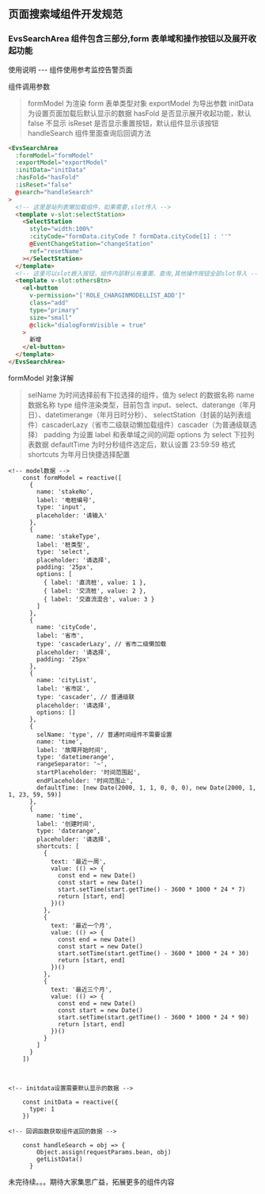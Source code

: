 <!--
 * @Descripttion:
 * @Author: Jiang Peng
 * @Date: 2021-03-30 10:44:38
 * @LastEditors: Jiang Peng
 * @LastEditTime: 2021-04-14 15:03:32
-->

## 页面搜索域组件开发规范

### EvsSearchArea 组件包含三部分,form 表单域和操作按钮以及展开收起功能

使用说明 --- 组件使用参考监控告警页面

组件调用参数

> formModel 为渲染 form 表单类型对象 exportModel 为导出参数 initData 为设置页面加载后默认显示的数据 hasFold 是否显示展开收起功能，默认 false 不显示 isReset 是否显示重置按钮，默认组件显示该按钮 handleSearch 组件里面查询后回调方法

```html
<EvsSearchArea
  :formModel="formModel"
  :exportModel="exportModel"
  :initData="initData"
  :hasFold="hasFold"
  :isReset="false"
  @search="handleSearch"
>
  <!-- 这里是站列表懒加载组件，如果需要,slot传入 -->
  <template v-slot:selectStation>
    <SelectStation
      style="width:100%"
      :cityCode="formData.cityCode ? formData.cityCode[1] : ''"
      @EventChangeStation="changeStation"
      ref="resetName"
    ></SelectStation>
  </template>
  <!-- 这里可以slot嵌入按钮，组件内部默认有重置、查询,其他操作按钮全部slot导入 -->
  <template v-slot:othersBtn>
    <el-button
      v-permission="['ROLE_CHARGINMODELLIST_ADD']"
      class="add"
      type="primary"
      size="small"
      @click="dialogFormVisible = true"
    >
      新增
    </el-button>
  </template>
</EvsSearchArea>
```

formModel 对象详解

> selName 为时间选择前有下拉选择的组件，值为 select 的数据名称 name 数据名称 type 组件渲染类型，目前包含 input、select、daterange（年月日）、datetimerange（年月日时分秒）、 selectStation（封装的站列表组件）cascaderLazy（省市二级联动懒加载组件）cascader（为普通级联选择） padding 为设置 label 和表单域之间的间距 options 为 select 下拉列表数据 defaultTime 为时分秒组件选定后，默认设置 23:59:59 格式 shortcuts 为年月日快捷选择配置

```ecmascript 6
<!-- model数据 -->
    const formModel = reactive([
      {
        name: 'stakeNo',
        label: '电桩编号',
        type: 'input',
        placeholder: '请输入'
      },
      {
        name: 'stakeType',
        label: '桩类型',
        type: 'select',
        placeholder: '请选择',
        padding: '25px',
        options: [
          { label: '直流桩', value: 1 },
          { label: '交流桩', value: 2 },
          { label: '交直流混合', value: 3 }
        ]
      },
      {
        name: 'cityCode',
        label: '省市',
        type: 'cascaderLazy', // 省市二级懒加载
        placeholder: '请选择',
        padding: '25px'
      },
      {
        name: 'cityList',
        label: '省市区',
        type: 'cascader', // 普通级联
        placeholder: '请选择',
        options: []
      },
      {
        selName: 'type', // 普通时间组件不需要设置
        name: 'time',
        label: '故障开始时间',
        type: 'datetimerange',
        rangeSeparator: '~',
        startPlaceholder: '时间范围起',
        endPlaceholder: '时间范围止',
        defaultTime: [new Date(2000, 1, 1, 0, 0, 0), new Date(2000, 1, 1, 23, 59, 59)]
      },
      {
        name: 'time',
        label: '创建时间',
        type: 'daterange',
        placeholder: '请选择',
        shortcuts: [
          {
            text: '最近一周',
            value: (() => {
              const end = new Date()
              const start = new Date()
              start.setTime(start.getTime() - 3600 * 1000 * 24 * 7)
              return [start, end]
            })()
          },
          {
            text: '最近一个月',
            value: (() => {
              const end = new Date()
              const start = new Date()
              start.setTime(start.getTime() - 3600 * 1000 * 24 * 30)
              return [start, end]
            })()
          },
          {
            text: '最近三个月',
            value: (() => {
              const end = new Date()
              const start = new Date()
              start.setTime(start.getTime() - 3600 * 1000 * 24 * 90)
              return [start, end]
            })()
          }
        ]
      }
    ])



<!-- initdata设置需要默认显示的数据 -->

    const initData = reactive({
      type: 1
    })

<!-- 回调函数获取组件返回的数据 -->

    const handleSearch = obj => {
        Object.assign(requestParams.bean, obj)
        getListData()
      }
```

未完待续。。。期待大家集思广益，拓展更多的组件内容

